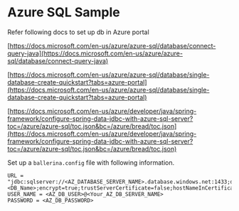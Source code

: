 # Azure SQL Sample

Refer following docs to set up db in Azure portal

[https://docs.microsoft.com/en-us/azure/azure-sql/database/connect-query-java](https://docs.microsoft.com/en-us/azure/azure-sql/database/connect-query-java)

[https://docs.microsoft.com/en-us/azure/azure-sql/database/single-database-create-quickstart?tabs=azure-portal](https://docs.microsoft.com/en-us/azure/azure-sql/database/single-database-create-quickstart?tabs=azure-portal)

[https://docs.microsoft.com/en-us/azure/developer/java/spring-framework/configure-spring-data-jdbc-with-azure-sql-server?toc=/azure/azure-sql/toc.json&bc=/azure/bread/toc.json](https://docs.microsoft.com/en-us/azure/developer/java/spring-framework/configure-spring-data-jdbc-with-azure-sql-server?toc=/azure/azure-sql/toc.json&bc=/azure/bread/toc.json)

Set up a `ballerina.config` file with following information.
```
URL = "jdbc:sqlserver://<AZ_DATABASE_SERVER_NAME>.database.windows.net:1433;database=<DB_Name>;encrypt=true;trustServerCertificate=false;hostNameInCertificate=*.database.windows.net;loginTimeout=30"
USER_NAME = <AZ_DB_USER>@<Your_AZ_DB_SERVER_NAME>
PASSWORD = <AZ_DB_PASSWORD>

```
